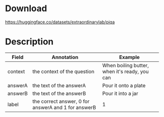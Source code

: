 # Download
https://huggingface.co/datasets/extraordinarylab/piqa

# Description
| Field   | Annotation                                          | Example                                       |
| ------- | --------------------------------------------------- | --------------------------------------------- |
| context | the context of the question                         | When boiling butter, when it's ready, you can |
| answerA | the text of the answerA                             | Pour it onto a plate                          |
| answerB | the text of the answerB                             | Pour it into a jar                            |
| label   | the correct answer, 0 for answerA and 1 for answerB | 1                                             |
